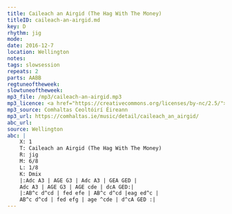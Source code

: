 ```yaml
---
title: Caileach an Airgid (The Hag With The Money)
titleID: caileach-an-airgid.md
key: D
rhythm: jig
mode:
date: 2016-12-7
location: Wellington
notes:
tags: slowsession 
repeats: 2 
parts: AABB 
regtuneoftheweek:
slowtuneoftheweek:
mp3_file: /mp3/caileach-an-airgid.mp3
mp3_licence: <a href="https://creativecommons.org/licenses/by-nc/2.5/">CC-BY-NC-2.5</a>
mp3_source: Comhaltas Ceoltóirí Éireann
mp3_url: https://comhaltas.ie/music/detail/caileach_an_airgid/
abc_url:
source: Wellington
abc: |
    X: 1
    T: Caileach an Airgid (The Hag With The Money)
    R: jig
    M: 6/8
    L: 1/8
    K: Dmix
    |:Adc A3 | AGE G3 | Adc A3 | GEA GED |
    Adc A3 | AGE G3 | AGE cde | dcA GED:|
    |:AB^c d^cd | fed efe | AB^c d^cd |eag ed^c |
    AB^c d^cd | fed efg | age ^cde | d^cA GED :|    
---
```

